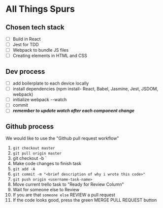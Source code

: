 # All Things Spurs

## Chosen tech stack  
- [ ] Build in React
- [ ] Jest for TDD
- [ ] Webpack to bundle JS files
- [ ] Creating elements in HTML and CSS

## Dev process
- [ ] add boilerplate to each device locally
- [ ] install dependencies (npm install- React, Babel, Jasmine, Jest, JSDOM,  webpack)
- [ ] initialize webpack --watch
- [ ] commit
- [ ] ***remember to update watch after each component change***

## Github process
We would like to use the "Github pull request workflow"

1. `git checkout master`
2. `git pull origin master`
3. git checkout -b <username-task-name>`
4. Make code changes to finish task
5. `git add -A`
6. `git commit -m "<brief description of why i wrote this code>"`
7. `git push origin <username-task-name>`
8. Move current trello task to "Ready for Review Column"
9. Wait for someone else to Review
10. If you are that `someone else` REVIEW a pull request
11. If the code looks good, press the green MERGE PULL REQUEST button
